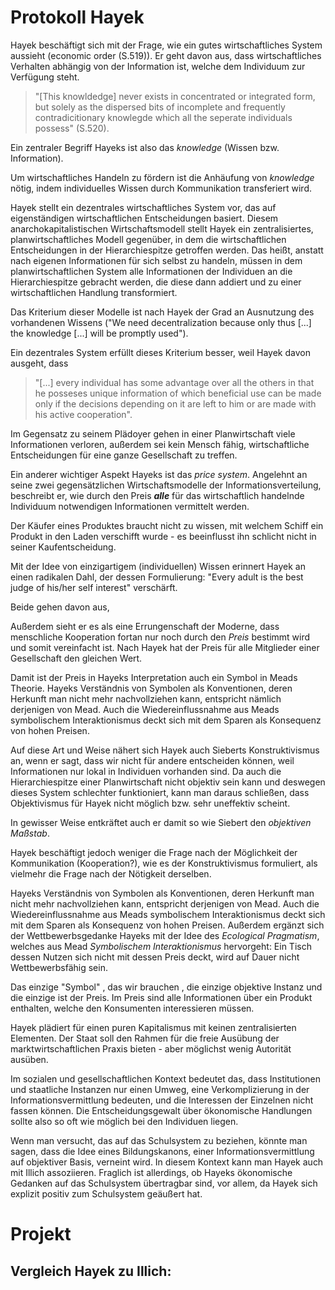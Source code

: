 # Protokoll Hayek
<!-- TODO MH: die hinweise auf die Textherkunft (Protokoll), wie auch die stilistischen Unterschiede müssen raus -->

<!-- TODO MH: hier fehlt eine richtige, inhaltlich grundierende Einleitung zu Hayek im Sinne einer Sanduhr-Struktur. Warum lesen wir das, was zeichnet ihn aus, was ist der Kontext? -->

Hayek beschäftigt sich mit der Frage, wie ein gutes wirtschaftliches System aussieht (economic order (S.519)).
Er geht davon aus, dass wirtschaftliches Verhalten abhängig von der Information ist, welche dem Individuum zur Verfügung steht.
<!-- TODO MH: zu unpräzise, lieber von Information ausgehen -->

>"[This knowldedge] never exists in concentrated or integrated form, but solely as the dispersed bits of incomplete and frequently contradicitionary knowlegde which all the seperate individuals possess" (S.520).

Ein zentraler Begriff Hayeks ist also das *knowledge* (Wissen bzw. Information).
<!-- FIXME MH: kein grund hier englisch zu verwenden -->
Um wirtschaftliches Handeln zu fördern ist die Anhäufung von *knowledge* nötig, indem individuelles Wissen durch Kommunikation transferiert wird.
<!-- FIXME MH: trivial/zirkulär. Lieber anhand eines Beispiels erklären, welche Art von wissen *aggregiert* werden muss -->

Hayek stellt ein dezentrales wirtschaftliches System vor, das auf eigenständigen wirtschaftlichen Entscheidungen basiert.
Diesem anarchokapitalistischen Wirtschaftsmodell stellt Hayek ein zentralisiertes, planwirtschaftliches Modell gegenüber, in dem die wirtschaftlichen Entscheidungen in der Hierarchiespitze getroffen werden.
Das heißt, anstatt nach eigenen Informationen für sich selbst zu handeln, müssen in dem planwirtschaftlichen System alle Informationen der Individuen an die Hierarchiespitze gebracht werden, die diese dann addiert und zu einer wirtschaftlichen Handlung transformiert.
<!-- TODO: MH oben stehenden 3 sätze sind zu lang, nicht präzise genug. Es geht in allem um die aggregation von infos. Hier brauchen wir einen Textauszug. -->
Das Kriterium dieser Modelle ist nach Hayek der Grad an Ausnutzung des vorhandenen Wissens ("We need decentralization because only thus [...] the knowledge [...] will be promptly used").
<!-- TODO: Niko, findet jemand ein besseres Zitat? -->
Ein dezentrales System erfüllt dieses Kriterium besser, weil Hayek davon ausgeht, dass

> "[...] every individual has some advantage over all the others in that he posseses unique information of which beneficial use can be made only if the decisions depending on it are left to him or are made with his active cooperation".

Im Gegensatz zu seinem Plädoyer gehen in einer Planwirtschaft viele Informationen verloren, außerdem sei kein Mensch fähig, wirtschaftliche Entscheidungen für eine ganze Gesellschaft zu treffen.
<!-- FIXME: MH Die beiden teile dieses Satzes bedeuten dasselbe, zirkulär -->

Ein anderer wichtiger Aspekt Hayeks ist das *price system*.
Angelehnt an seine zwei gegensätzlichen Wirtschaftsmodelle der Informationsverteilung, beschreibt er, wie durch den Preis ***alle*** für das wirtschaftlich handelnde Individuum notwendigen Informationen vermittelt werden.
<!-- TODO: MH das sind nicht *seine* Wirtschaftsmodelle -->
Der Käufer eines Produktes braucht nicht zu wissen, mit welchem Schiff ein Produkt in den Laden verschifft wurde - es beeinflusst ihn schlicht nicht in seiner Kaufentscheidung.
<!-- TODO: MH die struktur ist murks, hier folgen mehr oder weniger zusammenhanglose Absätze aufeinander -->

Mit der Idee von einzigartigem (individuellen) Wissen erinnert Hayek an einen radikalen Dahl, der dessen Formulierung: "Every adult is the best judge of his/her self interest" verschärft.
<!-- FIXME: MH Begriffe sind zu unpräzise: es geht nicht um einzigartiges Wissen ... -->
Beide gehen davon aus,
<!-- FIXME: MH Wovon? -->
Außerdem sieht er es als eine Errungenschaft der Moderne, dass menschliche Kooperation fortan nur noch durch den *Preis* bestimmt wird und somit vereinfacht ist.
Nach Hayek hat der Preis für alle Mitglieder einer Gesellschaft den gleichen Wert.
<!-- TODO: MH Quelle? -->
Damit ist der Preis in Hayeks Interpretation auch ein Symbol in Meads Theorie.
Hayeks Verständnis von Symbolen als Konventionen, deren Herkunft man nicht mehr nachvollziehen kann, entspricht nämlich derjenigen von Mead.
Auch die Wiedereinflussnahme aus Meads symbolischem Interaktionismus deckt sich mit dem Sparen als Konsequenz von hohen Preisen.

Auf diese Art und Weise nähert sich Hayek auch Sieberts Konstruktivismus an, wenn er sagt, dass wir nicht für andere entscheiden können, weil Informationen nur lokal in Individuen vorhanden sind.
Da auch die Hierarchiespitze einer Planwirtschaft nicht objektiv sein kann und deswegen dieses System schlechter funktioniert, kann man daraus schließen, dass Objektivismus für Hayek nicht möglich bzw. sehr uneffektiv scheint.
<!-- TODO: MH zirkulär! Genauer auf Natur und Möglichkeiten der Aggregation und Messung von Informationen abstellen -->
In gewisser Weise entkräftet auch er damit so wie Siebert den *objektiven Maßstab*.
<!-- TODO: MH: nein,  hayek entkräftet garnichts; er hat einfach ein anderes Modell. Im übrigen verneint Hayek nicht per se objektives Wissen; er hält es nur für weniger weit verbreitet -->
Hayek beschäftigt jedoch weniger die Frage nach der Möglichkeit der Kommunikation (Kooperation?), wie es der Konstruktivismus formuliert, als vielmehr die Frage nach der Nötigkeit derselben.
<!-- TODO: MH gute arbeit, elegante Schlussfolgerung! Mehr darauf hinarbeiten -->

Hayeks Verständnis von Symbolen als Konventionen, deren Herkunft man nicht mehr nachvollziehen kann, entspricht derjenigen von Mead.
Auch die Wiedereinflussnahme aus Meads symbolischem Interaktionismus deckt sich mit dem Sparen als Konsequenz von hohen Preisen.
Außerdem ergänzt sich der Wettbewerbsgedanke Hayeks mit der Idee des *Ecological Pragmatism*, welches aus Mead *Symbolischem Interaktionismus* hervorgeht:
Ein Tisch dessen Nutzen sich nicht mit dessen Preis deckt, wird auf Dauer nicht Wettbewerbsfähig sein.
<!-- FIXME: MH: nein, das ergänzt sich garnicht, das widerspricht sich! Wie sollte sich das ergänzen? -->
Das einzige "Symbol" , das wir brauchen , die einzige objektive Instanz und die einzige ist der Preis.
Im Preis sind alle Informationen über ein Produkt enthalten, welche den Konsumenten interessieren müssen.  

<!-- TODO: Sagt er das wirklich? Textnachweis -->

Hayek plädiert für einen puren Kapitalismus mit keinen zentralisierten Elementen.
Der Staat soll den Rahmen für die freie Ausübung der marktwirtschaftlichen Praxis bieten - aber möglichst wenig Autorität ausüben.
<!-- TODO: MH übertreibung, ohne quellenangabe -->

Im sozialen und gesellschaftlichen Kontext bedeutet das, dass Institutionen und staatliche Instanzen nur einen Umweg, eine Verkomplizierung in der Informationsvermittlung bedeuten, und die Interessen der Einzelnen nicht fassen können. Die Entscheidungsgewalt über ökonomische Handlungen sollte also so oft wie möglich bei den Individuen liegen.

Wenn man versucht, das auf das Schulsystem zu beziehen, könnte man sagen, dass die Idee eines Bildungskanons, einer Informationsvermittlung auf objektiver Basis, verneint wird.
In diesem Kontext kann man Hayek auch mit Illich assoziieren.
Fraglich ist allerdings, ob Hayeks ökonomische Gedanken auf das Schulsystem übertragbar sind, vor allem, da Hayek sich explizit positiv zum Schulsystem geäußert hat.

# Projekt
## Vergleich Hayek zu Illich:
